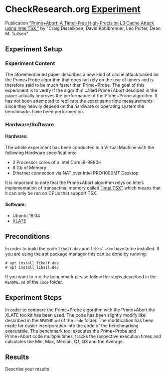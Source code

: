 # CheckResearch.org [Experiment](https://checkresearch.org/Experiment/View/0e8dc075-4da3-4492-a9df-14a6e7587559)

 Publication ["Prime+Abort: A Timer-Free High-Precision L3 Cache Attack using Intel TSX."](https://dblp.uni-trier.de/rec/html/conf/uss/DisselkoenKPT17) by "Craig Disselkoen, David Kohlbrenner, Leo Porter, Dean M. Tullsen"

## Experiment Setup

### Experiment Content

The aforementioned paper describes a new kind of cache attack based on the Prime+Probe algorithm that does not rely on the use of timers and is therefore said to be much faster than Prime+Probe. The goal of this experiment is to verify if the algorithm called Prime+Abort descibed in the paper actually improves the performance of the Prime+Probe algorithm. It has not been attempted to replicate the exact same time measurements since they heavily depend on the hardware or operating system the benchmarks have been performed on.

### Hardware/Software

#### Hardware:
The whole experiment has been conducted in a Virtual Machine with the following Hardware specifications:
* 2 Processor cores of a Intel Core i9-9880H
* 8 Gb of Memory
* Ethernet connection via NAT over Intel PRO/1000MT Desktop

It is important to note that the Prime+Abort algorithm relys on Intels implementation of transactinal memory called ["Intel TSX"](TODO:WEBSITE) which means that it can only be run on CPUs that support TSX.

#### Software:
* Ubuntu 18.04
* [XLATE](https://github.com/vusec/xlate)

## Preconditions

In order to build the code `libelf-dev` and `libssl-dev` have to be installed. If you are using the apt package manager this can be done by running:

    # apt install libelf-dev
    # apt install libssl-dev

If you want to run the benchmark please follow the steps described in the `README.md` of the `code` folder.
## Experiment Steps

In order to compare the Prime+Probe algorithm with the Prime+Abort the XLATE toolkit has been used. The code has been slightly modify like described in the `README.md` of the `code` folder. The modification has been made for easier incorporation into the code of the benchmarking executable. The benchmark tool executes the Prime+Probe and Prime+Abort code multiple times, tracks the respective execution times and calculates the Min, Max, Median, Q1, Q3 and the Average.

## Results

Describe your results